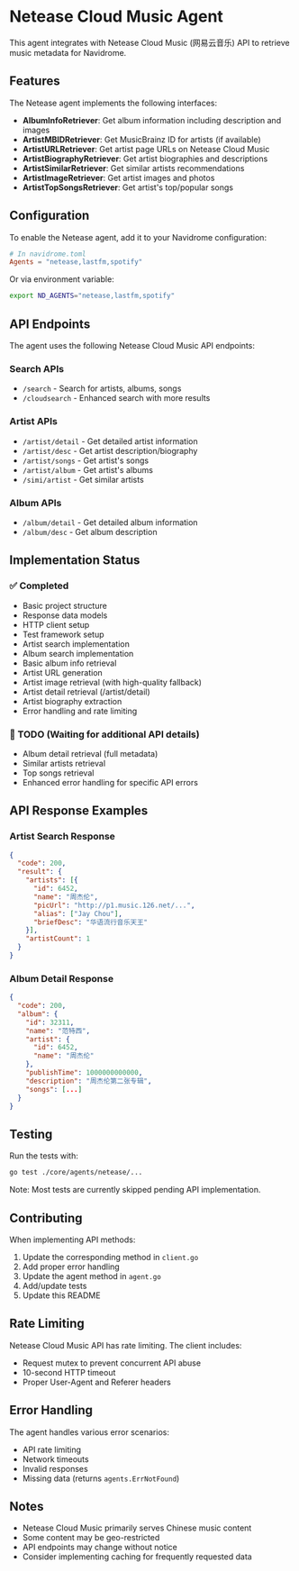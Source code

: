 # Netease Cloud Music Agent

This agent integrates with Netease Cloud Music (网易云音乐) API to retrieve music metadata for Navidrome.

## Features

The Netease agent implements the following interfaces:

- **AlbumInfoRetriever**: Get album information including description and images
- **ArtistMBIDRetriever**: Get MusicBrainz ID for artists (if available)
- **ArtistURLRetriever**: Get artist page URLs on Netease Cloud Music
- **ArtistBiographyRetriever**: Get artist biographies and descriptions
- **ArtistSimilarRetriever**: Get similar artists recommendations
- **ArtistImageRetriever**: Get artist images and photos
- **ArtistTopSongsRetriever**: Get artist's top/popular songs

## Configuration

To enable the Netease agent, add it to your Navidrome configuration:

```toml
# In navidrome.toml
Agents = "netease,lastfm,spotify"
```

Or via environment variable:
```bash
export ND_AGENTS="netease,lastfm,spotify"
```

## API Endpoints

The agent uses the following Netease Cloud Music API endpoints:

### Search APIs
- `/search` - Search for artists, albums, songs
- `/cloudsearch` - Enhanced search with more results

### Artist APIs
- `/artist/detail` - Get detailed artist information
- `/artist/desc` - Get artist description/biography
- `/artist/songs` - Get artist's songs
- `/artist/album` - Get artist's albums
- `/simi/artist` - Get similar artists

### Album APIs
- `/album/detail` - Get detailed album information
- `/album/desc` - Get album description

## Implementation Status

### ✅ Completed
- Basic project structure
- Response data models
- HTTP client setup
- Test framework setup
- Artist search implementation
- Album search implementation
- Basic album info retrieval
- Artist URL generation
- Artist image retrieval (with high-quality fallback)
- Artist detail retrieval (/artist/detail)
- Artist biography extraction
- Error handling and rate limiting

### 🚧 TODO (Waiting for additional API details)
- Album detail retrieval (full metadata)
- Similar artists retrieval
- Top songs retrieval
- Enhanced error handling for specific API errors

## API Response Examples

### Artist Search Response
```json
{
  "code": 200,
  "result": {
    "artists": [{
      "id": 6452,
      "name": "周杰伦",
      "picUrl": "http://p1.music.126.net/...",
      "alias": ["Jay Chou"],
      "briefDesc": "华语流行音乐天王"
    }],
    "artistCount": 1
  }
}
```

### Album Detail Response
```json
{
  "code": 200,
  "album": {
    "id": 32311,
    "name": "范特西",
    "artist": {
      "id": 6452,
      "name": "周杰伦"
    },
    "publishTime": 1000000000000,
    "description": "周杰伦第二张专辑",
    "songs": [...]
  }
}
```

## Testing

Run the tests with:
```bash
go test ./core/agents/netease/...
```

Note: Most tests are currently skipped pending API implementation.

## Contributing

When implementing API methods:

1. Update the corresponding method in `client.go`
2. Add proper error handling
3. Update the agent method in `agent.go`
4. Add/update tests
5. Update this README

## Rate Limiting

Netease Cloud Music API has rate limiting. The client includes:
- Request mutex to prevent concurrent API abuse
- 10-second HTTP timeout
- Proper User-Agent and Referer headers

## Error Handling

The agent handles various error scenarios:
- API rate limiting
- Network timeouts
- Invalid responses
- Missing data (returns `agents.ErrNotFound`)

## Notes

- Netease Cloud Music primarily serves Chinese music content
- Some content may be geo-restricted
- API endpoints may change without notice
- Consider implementing caching for frequently requested data